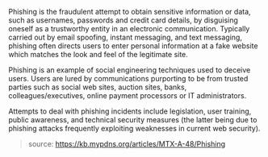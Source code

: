 Phishing is the fraudulent attempt to obtain sensitive information or data, such
as usernames, passwords and credit card details, by disguising oneself as a
trustworthy entity in an electronic communication. Typically carried out by
email spoofing, instant messaging, and text messaging, phishing often directs
users to enter personal information at a fake website which matches the look and
feel of the legitimate site.

Phishing is an example of social engineering techniques used to deceive users.
Users are lured by communications purporting to be from trusted parties such as
social web sites, auction sites, banks, colleagues/executives, online payment
processors or IT administrators.

Attempts to deal with phishing incidents include legislation, user training,
public awareness, and technical security measures (the latter being due to
phishing attacks frequently exploiting weaknesses in current web security).

> source: https://kb.mypdns.org/articles/MTX-A-48/Phishing
